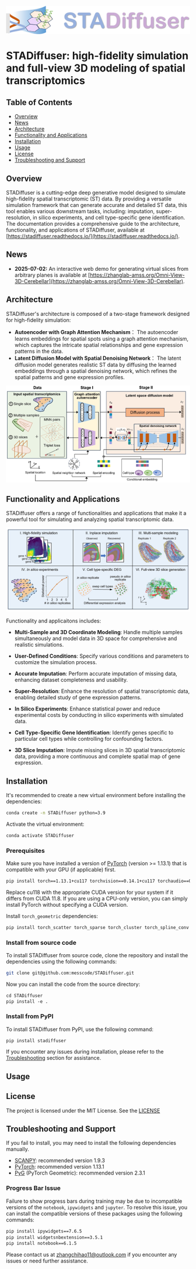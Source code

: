 ![Banner](logo_banner.png)

# STADiffuser: high-fidelity simulation and full-view 3D modeling of spatial transcriptomics

## Table of Contents
- [Overview](#overview)
- [News](#news)
- [Architecture](#architecture)
- [Functionality and Applications](#functionality-and-applications)
- [Installation](#installation)
- [Usage](#usage)
- [License](#license)
- [Troubleshooting and Support](#troubleshooting-and-support)



## Overview
STADiffuser is a cutting-edge deep generative model designed to simulate high-fidelity spatial transcriptomic (ST) data. By providing a versatile simulation framework that can generate accurate and detailed ST data, this tool enables various downstream tasks, including: imputation, super-resolution, in silico experiments, and cell type-specific gene identification. 
The documentation provides a comprehensive guide to the architecture, functionality, and applications of STADiffuser, available at [https://stadiffuser.readthedocs.io/](https://stadiffuser.readthedocs.io/).

## News
-  **2025-07-02:** An interactive web demo for generating virtual slices from arbitrary planes is available at [https://zhanglab-amss.org/Omni-View-3D-Cerebellar](https://zhanglab-amss.org/Omni-View-3D-Cerebellar).

## Architecture
STADiffuser's architecture is composed of a two-stage framework designed for high-fidelity simulation: 
- **Autoencoder with Graph Attention Mechanism**： The autoencoder learns embeddings for spatial spots using a graph attention mechanism, which captures the intricate spatial relationships and gene expression patterns in the data.
- **Latent Diffusion Model with Spatial Denoising Network**： The latent diffusion model generates realistic ST data by diffusing the learned embeddings through a spatial denoising network, which refines the spatial patterns and gene expression profiles.


![STADiffuser](https://github.com/messcode/STADiffuser/blob/main/docs/_static/STADiffuser-backbone.PNG)
## Functionality and Applications
STADiffuser offers a range of functionalities and applications that make it a powerful tool for simulating and analyzing spatial transcriptomic data.

![STADiffuser](https://github.com/messcode/STADiffuser/blob/main/docs/_static/STADiffuser-app.PNG)

Functionality and applicaitons includes:
- **Multi-Sample and 3D Coordinate Modeling**: Handle multiple samples simultaneously and model data in 3D space for comprehensive and realistic simulations.
- **User-Defined Conditions**: Specify various conditions and parameters to customize the simulation process.
- **Accurate Imputation**: Perform accurate imputation of missing data, enhancing dataset completeness and usability.
- **Super-Resolution**: Enhance the resolution of spatial transcriptomic data, enabling detailed study of gene expression patterns.

- **In Silico Experiments**: Enhance statistical power and reduce experimental costs by conducting in silico experiments with simulated data.
- **Cell Type-Specific Gene Identification**: Identify genes specific to particular cell types while controlling for confounding factors.
- **3D Slice Imputation**: Impute missing slices in 3D spatial transcriptomic data, providing a more continuous and complete spatial map of gene expression.

## Installation
It's recommended to create a new virtual environment before installing the dependencies:

```bash
conda create -n STADiffuser python=3.9
```

Activate the virtual environment:

```bash
conda activate STADiffuser
```

### Prerequisites

Make sure you have installed a version of [PyTorch](https://pytorch.org/) (version >= 1.13.1) that is compatible with your GPU (if applicable) first.

```bash
pip install torch==1.13.1+cu117 torchvision==0.14.1+cu117 torchaudio==0.13.1 --extra-index-url https://download.pytorch.org/whl/cu117
```

Replace cu118 with the appropriate CUDA version for your system if it differs from CUDA 11.8. If you are using a CPU-only version, you can simply install PyTorch without specifying a CUDA version. 


Install `torch_geometric` dependencies:

``` bash
pip install torch_scatter torch_sparse torch_cluster torch_spline_conv -f https://data.pyg.org/whl/torch-1.13.1+cu117.html
```

### Install from source code

To install STADiffuser from source code, clone the repository and install the dependencies using the following commands:
```bash
git clone git@github.com:messcode/STADiffuser.git
```

Now you can install the code from the source directory:

```
cd STADiffuser
pip install -e .
```

### Install from PyPI
To install STADiffuser from PyPI, use the following command:
```bash
pip install stadiffuser
```

If you encounter any issues during installation, please refer to the [Troubleshooting](#troubleshooting) section for assistance.
## Usage


## License
The project is licensed under the MIT License. See the [LICENSE](./LICENSE.txt)

## Troubleshooting and Support
If you fail to install, you may need to install the following dependencies manually. 
- [SCANPY](https://scanpy.readthedocs.io/en/stable/installation.html): recommended version 1.9.3
- [PyTorch](https://pytorch.org/get-started/locally/): recommended version 1.13.1
- [PyG](https://pytorch-geometric.readthedocs.io/en/latest/install/installation.html) (PyTorch Geometric): recommended version 2.3.1

### Progress Bar Issue

Failure to show progress bars during training may be due to incompatible versions of the `notebook`, `ipywidgets` and `jupyter`. To resolve this issue, you can install the compatible versions of these packages using the following commands:

```bash
pip install ipywidgets==7.6.5
pip install widgetsnbextension==3.5.1
pip install notebook==6.1.5
```
Please contact us at zhangchihao11@outlook.com
 if you encounter any issues or need further assistance.

